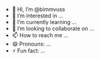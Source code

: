 - 👋 Hi, I’m @bimmvuss
- 👀 I’m interested in ...
- 🌱 I’m currently learning ...
- 💞️ I’m looking to collaborate on ...
- 📫 How to reach me ...
- 😄 Pronouns: ...
- ⚡ Fun fact: ...

<!---
bimmvuss/bimmvuss is a ✨ special ✨ repository because its `README.md` (this file) appears on your GitHub profile.
You can click the Preview link to take a look at your changes.
--->
